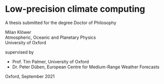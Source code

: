 # Low-precision climate computing
A thesis submitted for the degree Doctor of Philosophy

Milan Klöwer  
Atmospheric, Oceanic and Planetary Physics  
University of Oxford

supervised by  
- Prof. Tim Palmer, University of Oxford
- Dr. Peter Düben, European Centre for Medium-Range Weather Forecasts

Oxford, September 2021